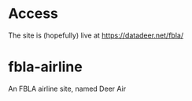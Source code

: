 # Access
The site is (hopefully) live at https://datadeer.net/fbla/
# fbla-airline
An FBLA airline site, named Deer Air
